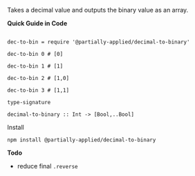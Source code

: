 
Takes a decimal value and outputs the binary value as an array.

**Quick Guide in Code**

```livescript

dec-to-bin = require '@partially-applied/decimal-to-binary'

dec-to-bin 0 # [0]

dec-to-bin 1 # [1]

dec-to-bin 2 # [1,0]

dec-to-bin 3 # [1,1]

```

`type-signature`

```livescript
decimal-to-binary :: Int -> [Bool,..Bool]
```


Install

```livescript
npm install @partially-applied/decimal-to-binary
```

**Todo**

- reduce final `.reverse`

